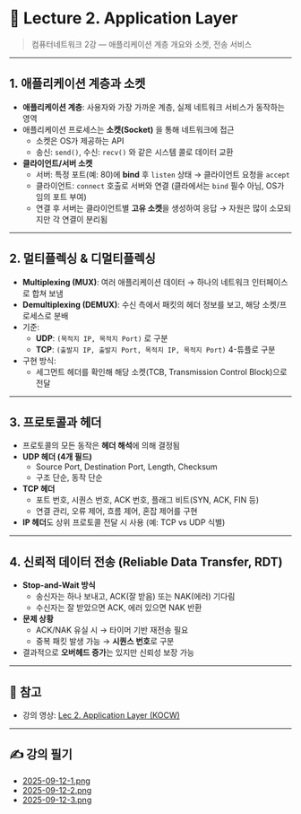 # 📘 Lecture 2. Application Layer

> 컴퓨터네트워크 2강 — 애플리케이션 계층 개요와 소켓, 전송 서비스

---

## 1. 애플리케이션 계층과 소켓

-   **애플리케이션 계층**: 사용자와 가장 가까운 계층, 실제 네트워크 서비스가 동작하는 영역
-   애플리케이션 프로세스는 **소켓(Socket)** 을 통해 네트워크에 접근
    -   소켓은 OS가 제공하는 API
    -   송신: `send()`, 수신: `recv()` 와 같은 시스템 콜로 데이터 교환
-   **클라이언트/서버 소켓**
    -   서버: 특정 포트(예: 80)에 **bind** 후 `listen` 상태 → 클라이언트 요청을 `accept`
    -   클라이언트: `connect` 호출로 서버와 연결 (클라에서는 `bind` 필수 아님, OS가 임의 포트 부여)
    -   연결 후 서버는 클라이언트별 **고유 소켓**을 생성하여 응답 → 자원은 많이 소모되지만 각 연결이 분리됨

---

## 2. 멀티플렉싱 & 디멀티플렉싱

-   **Multiplexing (MUX)**: 여러 애플리케이션 데이터 → 하나의 네트워크 인터페이스로 합쳐 보냄
-   **Demultiplexing (DEMUX)**: 수신 측에서 패킷의 헤더 정보를 보고, 해당 소켓/프로세스로 분배
-   기준:
    -   **UDP**: `(목적지 IP, 목적지 Port)` 로 구분
    -   **TCP**: `(출발지 IP, 출발지 Port, 목적지 IP, 목적지 Port)` 4-튜플로 구분
-   구현 방식:
    -   세그먼트 헤더를 확인해 해당 소켓(TCB, Transmission Control Block)으로 전달

---

## 3. 프로토콜과 헤더

-   프로토콜의 모든 동작은 **헤더 해석**에 의해 결정됨
-   **UDP 헤더 (4개 필드)**
    -   Source Port, Destination Port, Length, Checksum
    -   구조 단순, 동작 단순
-   **TCP 헤더**
    -   포트 번호, 시퀀스 번호, ACK 번호, 플래그 비트(SYN, ACK, FIN 등)
    -   연결 관리, 오류 제어, 흐름 제어, 혼잡 제어를 구현
-   **IP 헤더**도 상위 프로토콜 전달 시 사용 (예: TCP vs UDP 식별)

---

## 4. 신뢰적 데이터 전송 (Reliable Data Transfer, RDT)

-   **Stop-and-Wait 방식**
    -   송신자는 하나 보내고, ACK(잘 받음) 또는 NAK(에러) 기다림
    -   수신자는 잘 받았으면 ACK, 에러 있으면 NAK 반환
-   **문제 상황**
    -   ACK/NAK 유실 시 → 타이머 기반 재전송 필요
    -   중복 패킷 발생 가능 → **시퀀스 번호**로 구분
-   결과적으로 **오버헤드 증가**는 있지만 신뢰성 보장 가능

---

## 📒 참고

-   강의 영상: [Lec 2. Application Layer (KOCW)](https://www.kocw.net/home/cview.do?cid=6166c077e545b736)

---

## ✍️ 강의 필기

-   [2025-09-12-1.png](./notes/2025-09-12-1.png)
-   [2025-09-12-2.png](./notes/2025-09-12-2.png)
-   [2025-09-12-3.png](./notes/2025-09-12-3.png)
